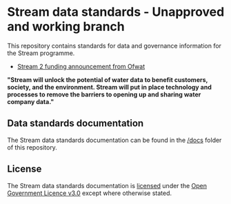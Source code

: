 # Stream data standards - Unapproved and working branch

This repository contains standards for data and governance information for the Stream programme.

* [Stream 2 funding announcement from Ofwat](https://waterinnovation.challenges.org/winners/stream-2/)

**"Stream will unlock the potential of water data to benefit customers, society, and the environment. Stream will put in place technology and processes to remove the barriers to opening up and sharing water company data."**

## Data standards documentation

The Stream data standards documentation can be found in the [/docs](docs/README.md) folder of this repository.

## License

The Stream data standards documentation is [licensed](LICENSE.md) under the [Open Government Licence v3.0](https://www.nationalarchives.gov.uk/doc/open-government-licence/version/3/) except where otherwise stated.
